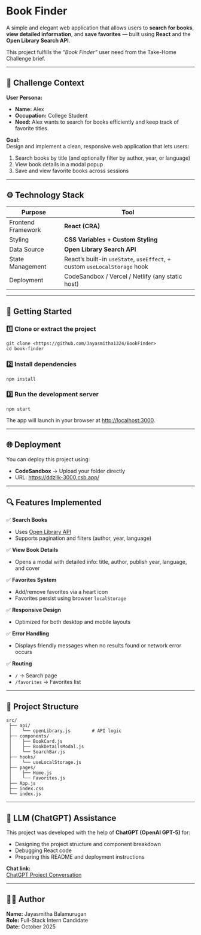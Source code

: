 #  Book Finder

A simple and elegant web application that allows users to **search for books**, **view detailed information**, and **save favorites** — built using **React** and the **Open Library Search API**.

This project fulfills the *“Book Finder”* user need from the Take-Home Challenge brief.

---

## 🧠 Challenge Context

**User Persona:**  
- **Name:** Alex  
- **Occupation:** College Student  
- **Need:** Alex wants to search for books efficiently and keep track of favorite titles.

**Goal:**  
Design and implement a clean, responsive web application that lets users:  
1. Search books by title (and optionally filter by author, year, or language)  
2. View book details in a modal popup  
3. Save and view favorite books across sessions  

---

## ⚙️ Technology Stack

| Purpose          | Tool                                                  |
|-------------------|-------------------------------------------------------|
| Frontend Framework | **React (CRA)**                                       |
| Styling           | **CSS Variables + Custom Styling**                     |
| Data Source       | **Open Library Search API**                            |
| State Management  | React’s built-in `useState`, `useEffect`, + custom `useLocalStorage` hook |
| Deployment        | CodeSandbox / Vercel / Netlify (any static host)      |

---

## 🚀 Getting Started

### 1️⃣ Clone or extract the project  
```
git clone <https://github.com/Jayasmitha1324/BookFinder>
cd book-finder
```

### 2️⃣ Install dependencies  
```
npm install
```

### 3️⃣ Run the development server  
```
npm start
```
The app will launch in your browser at [http://localhost:3000](http://localhost:3000).

---

## 🌐 Deployment

You can deploy this project using:  
- **CodeSandbox** → Upload your folder directly
- URL: https://ddzllk-3000.csb.app/

---

## 🔍 Features Implemented

✅ **Search Books**  
- Uses [Open Library API](https://openlibrary.org/search.json?title={bookTitle})  
- Supports pagination and filters (author, year, language)  

✅ **View Book Details**  
- Opens a modal with detailed info: title, author, publish year, language, and cover  

✅ **Favorites System**  
- Add/remove favorites via a heart icon  
- Favorites persist using browser `localStorage`  

✅ **Responsive Design**  
- Optimized for both desktop and mobile layouts  

✅ **Error Handling**  
- Displays friendly messages when no results found or network error occurs  

✅ **Routing**  
- `/` → Search page  
- `/favorites` → Favorites list  

---

## 💾 Project Structure

```
src/
 ├── api/
 │    └── openLibrary.js        # API logic  
 ├── components/
 │    ├── BookCard.js  
 │    ├── BookDetailsModal.js  
 │    └── SearchBar.js  
 ├── hooks/
 │    └── useLocalStorage.js  
 ├── pages/
 │    ├── Home.js  
 │    └── Favorites.js  
 ├── App.js  
 ├── index.css  
 └── index.js  
```

---

## 🧠 LLM (ChatGPT) Assistance

This project was developed with the help of **ChatGPT (OpenAI GPT-5)** for:  
- Designing the project structure and component breakdown  
- Debugging React code  
- Preparing this README and deployment instructions  

**Chat link:**  
[ChatGPT Project Conversation](https://chatgpt.com/share/690201ad-c044-8011-8450-0c7ab9ade5f3)


---

## 🧑‍💻 Author

**Name:** Jayasmitha Balamurugan  
**Role:** Full-Stack Intern Candidate  
**Date:** October 2025  

 


